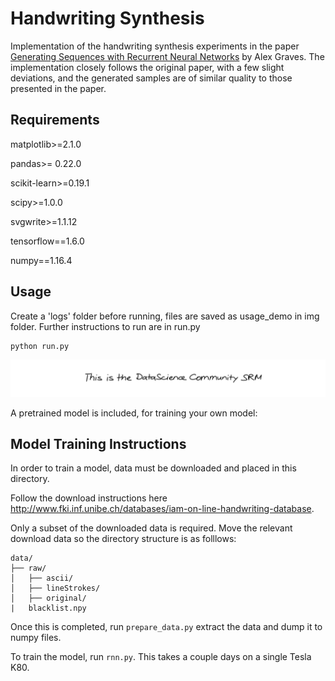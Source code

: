 
# Handwriting Synthesis
Implementation of the handwriting synthesis experiments in the paper <a href="https://arxiv.org/abs/1308.0850">Generating Sequences with Recurrent Neural Networks</a> by Alex Graves.  The implementation closely follows the original paper, with a few slight deviations, and the generated samples are of similar quality to those presented in the paper.
## Requirements
matplotlib>=2.1.0

pandas>= 0.22.0

scikit-learn>=0.19.1

scipy>=1.0.0

svgwrite>=1.1.12

tensorflow==1.6.0

numpy==1.16.4
## Usage
Create a 'logs' folder before running, files are saved as usage_demo in img folder. Further instructions to run are in run.py
```
python run.py
```
![](img/usage_demo.svg)
  

A pretrained model is included, for training your own model:

## Model Training Instructions

In order to train a model, data must be downloaded and placed in this directory.

Follow the download instructions here http://www.fki.inf.unibe.ch/databases/iam-on-line-handwriting-database.

Only a subset of the downloaded data is required.  Move the relevant download data so the directory structure is as folllows:

```
data/
├── raw/
│   ├── ascii/
│   ├── lineStrokes/
│   ├── original/
|   blacklist.npy
```

Once this is completed, run `prepare_data.py` extract the data and dump it to numpy files.

To train the model, run `rnn.py`.  This takes a couple days on a single Tesla K80.

